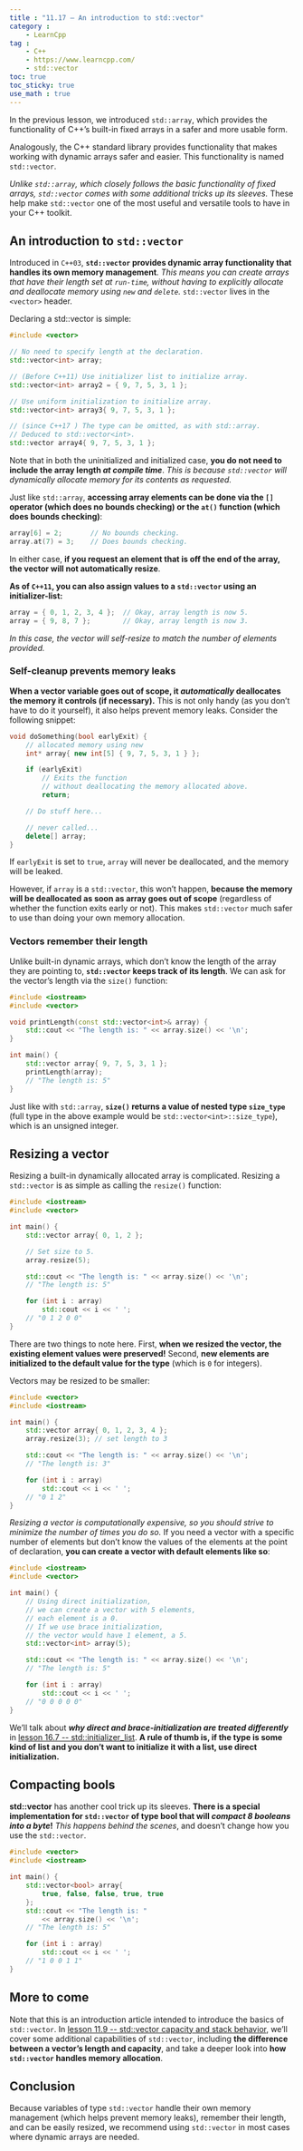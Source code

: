 ```yaml
---
title : "11.17 — An introduction to std::vector"
category :
    - LearnCpp
tag : 
    - C++
    - https://www.learncpp.com/
    - std::vector
toc: true  
toc_sticky: true 
use_math : true
---
```



In the previous lesson, we introduced `std::array`, which provides the functionality of C++’s built-in fixed arrays in a safer and more usable form.

Analogously, the C++ standard library provides functionality that makes working with dynamic arrays safer and easier. This functionality is named `std::vector`.

*Unlike `std::array`, which closely follows the basic functionality of fixed arrays, `std::vector` comes with some additional tricks up its sleeves.* These help make `std::vector` one of the most useful and versatile tools to have in your C++ toolkit.


## An introduction to `std::vector`

Introduced in `C++03`, **`std::vector` provides dynamic array functionality that handles its own memory management**. *This means you can create arrays that have their length set at `run-time`, without having to explicitly allocate and deallocate memory using `new` and `delete`.* `std::vector` lives in the `<vector>` header.

Declaring a std::vector is simple:

```c++
#include <vector>

// No need to specify length at the declaration.
std::vector<int> array;

// (Before C++11) Use initializer list to initialize array.
std::vector<int> array2 = { 9, 7, 5, 3, 1 };

// Use uniform initialization to initialize array.
std::vector<int> array3{ 9, 7, 5, 3, 1 };

// (since C++17 ) The type can be omitted, as with std::array.
// Deduced to std::vector<int>.
std::vector array4{ 9, 7, 5, 3, 1 };
```

Note that in both the uninitialized and initialized case, **you do not need to include the array length *at compile time***. *This is because `std::vector` will dynamically allocate memory for its contents as requested.*

Just like `std::array`, **accessing array elements can be done via the `[]` operator (which does no bounds checking) or the `at()` function (which does bounds checking)**:

```c++
array[6] = 2;       // No bounds checking.
array.at(7) = 3;    // Does bounds checking.
```

In either case, **if you request an element that is off the end of the array, the vector will not automatically resize**.

**As of `C++11`, you can also assign values to a `std::vector` using an initializer-list:**

```c++
array = { 0, 1, 2, 3, 4 };  // Okay, array length is now 5.
array = { 9, 8, 7 };        // Okay, array length is now 3.
```

*In this case, the vector will self-resize to match the number of elements provided.*


### Self-cleanup prevents memory leaks

**When a vector variable goes out of scope, it *automatically* deallocates the memory it controls (if necessary).** This is not only handy (as you don’t have to do it yourself), it also helps prevent memory leaks. Consider the following snippet:

```c++
void doSomething(bool earlyExit) {
    // allocated memory using new
    int* array{ new int[5] { 9, 7, 5, 3, 1 } }; 

    if (earlyExit)
        // Exits the function
        // without deallocating the memory allocated above.
        return;

    // Do stuff here...

    // never called...
    delete[] array; 
}
```

If `earlyExit` is set to `true`, `array` will never be deallocated, and the memory will be leaked.

However, if `array` is a `std::vector`, this won’t happen, **because the memory will be deallocated as soon as array goes out of scope** (regardless of whether the function exits early or not). This makes `std::vector` much safer to use than doing your own memory allocation.


### Vectors remember their length

Unlike built-in dynamic arrays, which don’t know the length of the array they are pointing to, **`std::vector` keeps track of its length**. We can ask for the vector’s length via the `size()` function:

```c++
#include <iostream>
#include <vector>

void printLength(const std::vector<int>& array) {
    std::cout << "The length is: " << array.size() << '\n';
}

int main() {
    std::vector array{ 9, 7, 5, 3, 1 };
    printLength(array);
    // "The length is: 5"
}
```

Just like with `std::array`, **`size()` returns a value of nested type `size_type`** (full type in the above example would be `std::vector<int>::size_type`), which is an unsigned integer.


## Resizing a vector

Resizing a built-in dynamically allocated array is complicated. Resizing a `std::vector` is as simple as calling the `resize()` function:

```c++
#include <iostream>
#include <vector>

int main() {
    std::vector array{ 0, 1, 2 };

    // Set size to 5.
    array.resize(5); 

    std::cout << "The length is: " << array.size() << '\n';
    // "The length is: 5"

    for (int i : array)
        std::cout << i << ' ';
    // "0 1 2 0 0"
}
```

There are two things to note here. First, **when we resized the vector, the existing element values were preserved!** Second, **new elements are initialized to the default value for the type** (which is `0` for integers).

Vectors may be resized to be smaller:

```c++
#include <vector>
#include <iostream>

int main() {
    std::vector array{ 0, 1, 2, 3, 4 };
    array.resize(3); // set length to 3

    std::cout << "The length is: " << array.size() << '\n';
    // "The length is: 3"

    for (int i : array)
        std::cout << i << ' ';
    // "0 1 2"
}
```

*Resizing a vector is computationally expensive, so you should strive to minimize the number of times you do so.* If you need a vector with a specific number of elements but don’t know the values of the elements at the point of declaration, **you can create a vector with default elements like so**:

```c++
#include <iostream>
#include <vector>

int main() {
    // Using direct initialization, 
    // we can create a vector with 5 elements,
    // each element is a 0.
    // If we use brace initialization,
    // the vector would have 1 element, a 5.
    std::vector<int> array(5);

    std::cout << "The length is: " << array.size() << '\n';
    // "The length is: 5"

    for (int i : array)
        std::cout << i << ' ';
    // "0 0 0 0 0"
}
```

We’ll talk about ***why direct and brace-initialization are treated differently*** in [lesson 16.7 -- std::initializer_list](https://www.learncpp.com/cpp-tutorial/stdinitializer_list/). **A rule of thumb is, if the type is some kind of list and you don’t want to initialize it with a list, use direct initialization.**


## Compacting bools

**std::vector** has another cool trick up its sleeves. **There is a special implementation for `std::vector` of type bool that will *compact 8 booleans into a byte*!** *This happens behind the scenes*, and doesn’t change how you use the `std::vector`.

```c++
#include <vector>
#include <iostream>

int main() {
    std::vector<bool> array{ 
        true, false, false, true, true
    };
    std::cout << "The length is: " 
        << array.size() << '\n';
    // "The length is: 5"

    for (int i : array)
        std::cout << i << ' ';
    // "1 0 0 1 1"
}
```


## More to come

Note that this is an introduction article intended to introduce the basics of `std::vector`. In [lesson 11.9 -- std::vector capacity and stack behavior](https://www.learncpp.com/cpp-tutorial/stdvector-capacity-and-stack-behavior/), we’ll cover some additional capabilities of `std::vector`, including **the difference between a vector’s length and capacity**, and take a deeper look into **how `std::vector` handles memory allocation**.


## Conclusion

Because variables of type `std::vector` handle their own memory management (which helps prevent memory leaks), remember their length, and can be easily resized, we recommend using `std::vector` in most cases where dynamic arrays are needed.
